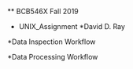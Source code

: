 ** BCB546X Fall 2019
* UNIX_Assignment
*David D. Ray

*Data Inspection Workflow

*Data Processing Workflow



